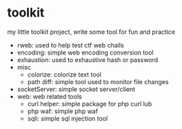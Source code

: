 # toolkit

my little toolkit project, write some tool for fun and practice

* rweb: used to help test ctf web challs 
* encoding: simple web encoding conversion tool
* exhaustion: used to exhaustive hash or password
* misc
    * colorize: colorize text tool
    * path diff: simple tool used to monitor file changes
* socketServer: simple socket server/client
* web: web related tools
    * curl helper: simple package for php curl lub
    * php waf: simple php waf
    * sqli: simple sql injection tool
